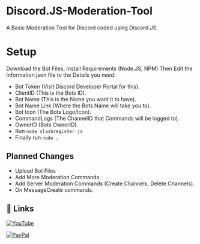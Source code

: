 # Discord.JS-Moderation-Tool
A Basic Moderation Tool for Discord coded using Discord.JS.

# Setup
Download the Bot Files, Install Requirements (Node.JS, NPM)
Then Edit the Information.json file to the Details you need:
- Bot Token (Visit Discord Developer Portal for this).
- ClientID (This is the Bots ID).
- Bot Name (This is the Name you want it to have).
- Bot Name Link (Where the Bots Name will take you to).
- Bot Icon (The Bots Logo/Icon).
- CommandLogs (The ChannelID that Commands will be logged to).
- OwnerID (Bots OwnerID).
- Run ```node slashregister.js ```
- Finally run ```node .```


## Planned Changes

- Upload Bot Files
- Add More Moderation Commands.
- Add Server Moderation Commands (Create Channels, Delete Channels).
- On MessageCreate commands.

## 🔗 Links
[![YouTube](https://img.shields.io/youtube/channel/subscribers/UCVlqnigRMu-OkQ4Xf5YDrrA?label=Subscribe&logo=youtube&style=for-the-badge)](https://www.youtube.com/channel/UCVlqnigRMu-OkQ4Xf5YDrrA)

[![PayPal](https://img.shields.io/badge/PayPal-Donate-blue?style=for-the-badge&logo=appveyor)](https://paypal.me/repgraphics?country.x=GB&locale.x=en_GB)
